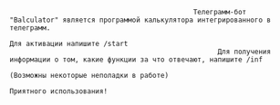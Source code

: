                                                  Телеграмм-бот "Balculator" является программой калькулятора интегрированного в телеграмм.
                                                                               Для активации напишите /start
                                                       Для получения информации о том, какие функции за что отвечают, напишите /inf
                                                                            (Возможны некоторые неполадки в работе)
                                                                                   Приятного использования!
